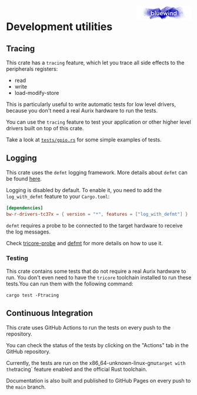 <img src="../.media/logo_bw.png" align="right" width="150" />  

# Development utilities

## Tracing

This crate has a `tracing` feature, which let you trace all side effects to the peripherals registers:

- read
- write
- load-modify-store

This is particularly useful to write automatic tests for low level drivers, because you don't need a real Aurix hardware to run the tests. 

You can use the `tracing` feature to test your application or other higher level drivers built on top of this crate.

Take a look at [`tests/gpio.rs`](https://github.com/bluewind-embedded-systems/bw-r-drivers-tc37x/tests/gpio.rs) for some simple examples of tests.

## Logging

This crate uses the `defmt` logging framework.
More details about `defmt` can be found [here](https://defmt.ferrous-systems.com/).

Logging is disabled by default. To enable it, you need to add the `log_with_defmt` feature to your `Cargo.toml`:

```toml
[dependencies]
bw-r-drivers-tc37x = { version = "*", features = ["log_with_defmt"] }
```

`defmt` requires a probe to be connected to the target hardware to receive the log messages.

Check [tricore-probe](https://github.com/veecle/tricore-probe) and [defmt](https://defmt.ferrous-systems.com/) for more details on how to use it.

### Testing

This crate contains some tests that do not require a real Aurix hardware to run.
You don't even need to have the `tricore` toolchain installed to run these tests.You can run them with the following command:

```shell
cargo test -Ftracing
```

## Continuous Integration

This crate uses GitHub Actions to run the tests on every push to the repository.

You can check the status of the tests by clicking on the "Actions" tab in the GitHub repository.

Currently, the tests are run on the x86_64-unknown-linux-gnu` target with the `tracing` feature enabled and the official Rust toolchain.

Documentation is also built and published to GitHub Pages on every push to the `main` branch.

